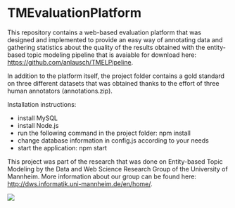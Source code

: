 # TMEvaluationPlatform 
This repository contains a web-based evaluation platform that was designed
and implemented to provide an easy way of annotating data and gathering statistics
about the quality of the results obtained with the entity-based topic modeling pipeline that is avaiable for download here: https://github.com/anlausch/TMELPipeline.

In addition to the platform itself, the project folder contains a gold standard on three different datasets that was obtained thanks to the effort of three human annotators (annotations.zip).

Installation instructions:
- install MySQL
- install Node.js
- run the following command in the project folder: 
	npm install
- change database information in config.js according to your needs
- start the application:
  npm start
  
This project was part of the research that was done on Entity-based Topic Modeling by the Data and Web Science Research Group of the University of Mannheim. More information about our group can be found here:
http://dws.informatik.uni-mannheim.de/en/home/.

![](http://www.uni-mannheim.de/1/english/config/uni_ma_logo_engl.gif)
  
 
